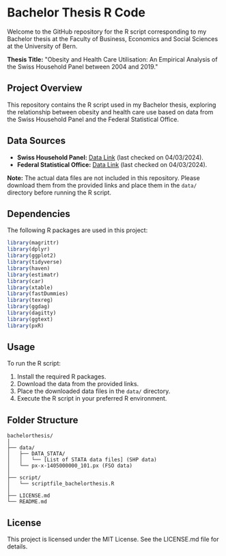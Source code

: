 # Bachelor Thesis R Code

Welcome to the GitHub repository for the R script corresponding to my Bachelor thesis at the Faculty of Business, Economics and Social Sciences at the University of Bern.

**Thesis Title:**
"Obesity and Health Care Utilisation: An Empirical Analysis of the Swiss Household Panel between 2004 and 2019."

## Project Overview

This repository contains the R script used in my Bachelor thesis, exploring the relationship between obesity and health care use based on data from the Swiss Household Panel and the Federal Statistical Office.

## Data Sources

- **Swiss Household Panel:** [Data Link](https://forscenter.ch/projects/swiss-household-panel/data/) (last checked on 04/03/2024).
- **Federal Statistical Office:** [Data Link](https://www.bfs.admin.ch/asset/de/25025263) (last checked on 04/03/2024).

**Note:** The actual data files are not included in this repository. Please download them from the provided links and place them in the `data/` directory before running the R script.

## Dependencies

The following R packages are used in this project:

```R
library(magrittr)
library(dplyr)
library(ggplot2)
library(tidyverse)
library(haven)
library(estimatr)
library(car)
library(xtable)
library(fastDummies)
library(texreg)
library(ggdag)
library(dagitty)
library(ggtext)
library(pxR)
```
## Usage

To run the R script:

1. Install the required R packages.
2. Download the data from the provided links.
3. Place the downloaded data files in the `data/` directory.
4. Execute the R script in your preferred R environment.

## Folder Structure
```
bachelorthesis/
│
├── data/
│   ├── DATA_STATA/
│   │   └── [List of STATA data files] (SHP data)
│   └── px-x-1405000000_101.px (FSO data)
│
├── script/
│   └── scriptfile_bachelorthesis.R
│   
├── LICENSE.md
└── README.md
```
## License

This project is licensed under the MIT License. See the LICENSE.md file for details.
